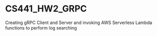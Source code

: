 # CS441_HW2_GRPC
Creating gRPC Client and Server and invoking AWS Serverless Lambda functions to perform log searching
